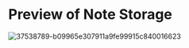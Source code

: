 # Preview of Note Storage
![37538789-b09965e307911a9fe99915c840016623](https://user-images.githubusercontent.com/88980866/221953274-818378c1-5ed8-41e5-b985-96e55af0289c.png)
